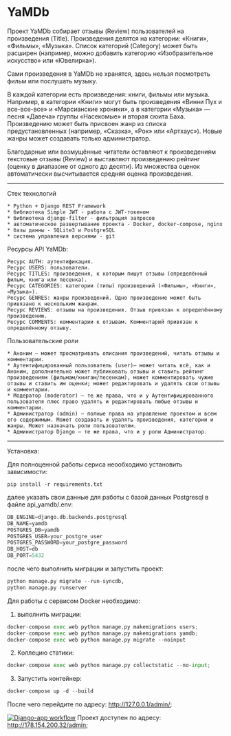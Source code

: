 # YaMDb
Проект YaMDb собирает отзывы (Review) пользователей на произведения (Title). Произведения делятся на категории: «Книги», «Фильмы», «Музыка». Список категорий (Category) может быть расширен (например, можно добавить категорию «Изобразительное искусство» или «Ювелирка»).

Сами произведения в YaMDb не хранятся, здесь нельзя посмотреть фильм или послушать музыку.

В каждой категории есть произведения: книги, фильмы или музыка. Например, в категории «Книги» могут быть произведения «Винни Пух и все-все-все» и «Марсианские хроники», а в категории «Музыка» — песня «Давеча» группы «Насекомые» и вторая сюита Баха. Произведению может быть присвоен жанр из списка предустановленных (например, «Сказка», «Рок» или «Артхаус»). Новые жанры может создавать только администратор.

Благодарные или возмущённые читатели оставляют к произведениям текстовые отзывы (Review) и выставляют произведению рейтинг (оценку в диапазоне от одного до десяти). Из множества оценок автоматически высчитывается средняя оценка произведения.

------------------------------------------------------------------------------------------------------------------------------------

Стек технологий

    * Python + Django REST Framework
    * библиотека Simple JWT - работа с JWT-токеном
    * библиотека django-filter - фильтрация запросов
    * автоматическое развертывание проекта - Docker, docker-compose, nginx
    * базы данны - SQLite3 и PostgreSQL
    * система управления версиями - git

Ресурсы API YaMDb:

    Ресурс AUTH: аутентификация.
    Ресурс USERS: пользователи.
    Ресурс TITLES: произведения, к которым пишут отзывы (определённый фильм, книга или песенка).
    Ресурс CATEGORIES: категории (типы) произведений («Фильмы», «Книги», «Музыка»).
    Ресурс GENRES: жанры произведений. Одно произведение может быть привязано к нескольким жанрам.
    Ресурс REVIEWS: отзывы на произведения. Отзыв привязан к определённому произведению.
    Ресурс COMMENTS: комментарии к отзывам. Комментарий привязан к определённому отзыву.

Пользовательские роли

    * Аноним — может просматривать описания произведений, читать отзывы и комментарии.
    * Аутентифицированный пользователь (user)— может читать всё, как и Аноним, дополнительно может публиковать отзывы и ставить рейтинг произведениям (фильмам/книгам/песенкам), может комментировать чужие отзывы и ставить им оценки; может редактировать и удалять свои отзывы и комментарии.
    * Модератор (moderator) — те же права, что и у Аутентифицированного пользователя плюс право удалять и редактировать любые отзывы и комментарии.
    * Администратор (admin) — полные права на управление проектом и всем его содержимым. Может создавать и удалять произведения, категории и жанры. Может назначать роли пользователям.
    * Администратор Django — те же права, что и у роли Администратор.

----------------------------------------------------------------------------------------------------------------------------------------

Установка:

Для полноценной работы сериса неообходимо установить зависимости:
```git bash
pip install -r requirements.txt
```

далее указать свои данные для работы с базой данных Postgresql в файле api_yamdb/.env:

```python
DB_ENGINE=django.db.backends.postgresql
DB_NAME=yamdb
POSTGRES_DB=yamdb
POSTGRES_USER=your_postgre_user
POSTGRES_PASSWORD=your_postgre_password
DB_HOST=db
DB_PORT=5432
```

после чего выполнить миграции и запустить проект:
```python
python manage.py migrate --run-syncdb, 
python manage.py runserver
```
Для работы с сервисом Docker необходимо:

1) выполнить миграции:
```python
docker-compose exec web python manage.py makemigrations users;
docker-compose exec web python manage.py makemigrations yamdb;
docker-compose exec web python manage.py migrate --noinput
```
2) Коллецию статики:
```python
docker-compose exec web python manage.py collectstatic --no-input;
```
3) Запустить контейнер:
```python
docker-compose up -d --build
```
После чего перейдите по адресу: http://127.0.0.1/admin/;

[![Django-app workflow](https://github.com/thriathlon92/yamdb_final/actions/workflows/yamdb_workflow.yml/badge.svg)](https://github.com/thriathlon92/yamdb_final/actions/workflows/yamdb_workflow.yml)
Проект доступен по адресу: http://178.154.200.32/admin;
